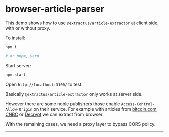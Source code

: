 # browser-article-parser

This demo shows how to use `@extractus/article-extractor` at client side, with or without proxy.

To install:

```bash
npm i

# or pnpm, yarn
```

Start server:

```bash
npm start
```

Open `http://localhost:3100/` to test.

Basically `@extractus/article-extractor` only works at server side.

However there are some noble publishers those enable `Access-Control-Allow-Origin` on their service.
For example with articles from [bitcoin.com](https://news.bitcoin.com/the-future-of-nft-is-evt-the-new-game-changer-token/), [CNBC](https://www.cnbc.com/2022/09/21/what-another-major-rate-hike-by-the-federal-reserve-means-to-you.html) or [Decrypt](https://decrypt.co/110356/cardano-blockchain-moves-forward-with-vasil-upgrade) we can extract from browser.

With the remaining cases, we need a proxy layer to bypass CORS policy.

---
